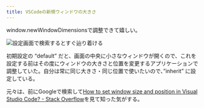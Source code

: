 ```yaml
---
title: VSCodeの新規ウィンドウの大きさ
---
```

window.newWindowDimensionsで調整できて嬉しい。

![](https://lh3.googleusercontent.com/docs/ADP-6oGW4lVV_piyEfpMO1ptNXaoqLRF_Kp37s8lXZHjRhytWZmWeC7Ti9xCB5odmApfwYpDzFgPkfdcs_rNvS4mMsnLpwHtWTZIG331VrvQFQlX22OrUUNkm907rpfppvkyZ-ZsPpiUeZxyr-yCL6YL5qL7Ahk5m74fmvalXceO2evb4H5AnfV0C3Rcm1bD3gw-Np9TGVFfbuSErjC0oQNceFi4uqxvuIe3F80oCp1ZnH8Y13ZsIBATCzKxOmMOpTiDejKKY0le_OZoKsKmRSXyXSGOkQdap_o1aNWJuzo7cmqZqMI3L2wkYSqlTjx2i5YLIUYv-qZ9-Xu5jzA-nhFO3PR8Hf7szauLACS9moOSrkXlXn02rDDimaCiFJyi-BMgV__Ojg56wkuqUxA4LWccVTXYViuiB1mOdpcVMrBS9CuxlekfCpBYtCGI6GRuDysA_9l3x16Zz5FjrYfYeQB5Kz5LB-9mLv5EDj4oWhUgqmP3mnc1tIbefxBMYqADxH3CzfZ6BzUKt9I26JUAQ5ODWoeglNgQOwLJjz5oE_VPX5kVWHE2oHF-qdr63Nvq7K82c9QlrcCEl7ck7UT-20VYTQ08p8_i8RnffWmTQd-zx9rxtV4bt2yQnuKndhESckfegQvNgR1G5mxTMWFDTu3BZk9gcXFIgnrFXPk6dH8Kiysoh31USqybIsLCPAKDfcB7rLiEpI21ZzRw42hGs6JB6itK5se3G_brCib3lfYrhE_aPRmYntQDm1MOD416S7heARSG8lBRxHxG2K8ewlQRhv0ndJQpIyNeDzgU5b6E3F8i-Ml9usk8noE0eVOizAZxRmWVO7lgA38ub_1j3OpG1W7QxTzThWWLvzQl9QKPe_QzCwm09BuuqPZSu7pvA3Af0wnYX26p84B85o_Nk_3vcpwqDikRiVtZ9oLzCUSRAYABxduneaJ-hELzSvGOrHSrDS4ZYvCrrMpQ5W2uIBtvtQ6DZBYCa5GOa_YjBdM5LP-CAW0kDBCxk6Ur0aDTsEGzeCvHs6_qC8zmMmVVOSGmPUnV4Y0blms5sAsqKDglbsKSjN6ixKl04O94DtK7_PtK4r7LiwANkUwy7_AErOuaQHTubZ85QbSmOr1TioGOS0dy0UUTSZaYz-nG1_zCOoZfj22TTSMj7bLT8-lAQzT_Wl2I8Y-QH4uefIlc32q8MEODar8lA78YCgebUT2WYQP-OcnwV7RBJfpMDAT9Qzrg_WeOqJwYls4epykIjtmXDwcTqHgaHA "設定画面で検索するとすぐ辿り着ける")

初期設定の “default” だと、画面の中央に小さなウィンドウが開くので、これを設定する前はその度にウィンドウの大きさと位置を変更するアプリケーションで調整していた。自分は常に同じ大きさ・同じ位置で使いたいので、”inherit” に設定している。

元々は、前にGoogleで検索して[How to set window size and position in Visual Studio Code? - Stack Overflow](https://stackoverflow.com/questions/44412233/how-to-set-window-size-and-position-in-visual-studio-code)を見て知った気がする。
